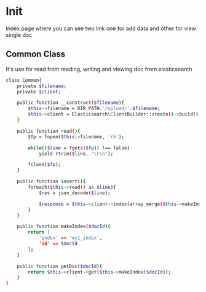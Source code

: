 # Init

Index page where you can see two link one for add data and other for view single doc

## Common Class

It's use for read from reading, writing and viewing doc from elasticsearch

```bash
class Common{
    private $filename;
    private $client;

    public function __construct($filename){
        $this->filename = DIR_PATH.'/upload/'.$filename;
        $this->client = Elasticsearch\ClientBuilder::create()->build();
    }

    public function read(){
        $fp = fopen($this->filename, 'rb');

        while(($line = fgets($fp)) !== false)
            yield rtrim($line, "\r\n");

        fclose($fp);
    }

    public function insert(){
        foreach($this->read() as $line){
            $res = json_decode($line);

            $response = $this->client->index(array_merge($this->makeIndex($res->id), ['body' => $res->doc]));
        }
    }

    public function makeIndex($docId){
        return [
            'index' => 'my1_index',
            'id' => $docId
        ];
    }

    public function getDoc($docId){
        return $this->client->get($this->makeIndex($docId));
    }
}
```